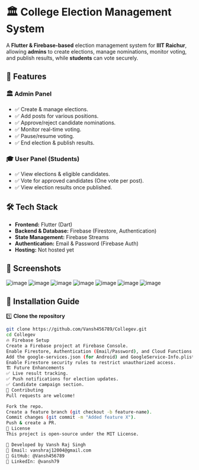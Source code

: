 # 🏛️ College Election Management System

A **Flutter & Firebase-based** election management system for **IIIT Raichur**, allowing **admins** to create elections, manage nominations, monitor voting, and publish results, while **students** can vote securely.

## 🚀 Features

### 🏛️ **Admin Panel**
- ✅ Create & manage elections.
- ✅ Add posts for various positions.
- ✅ Approve/reject candidate nominations.
- ✅ Monitor real-time voting.
- ✅ Pause/resume voting.
- ✅ End election & publish results.

### 🎓 **User Panel (Students)**
- ✅ View elections & eligible candidates.
- ✅ Vote for approved candidates (One vote per post).
- ✅ View election results once published.

## 🛠️ Tech Stack

- **Frontend:** Flutter (Dart)
- **Backend & Database:** Firebase (Firestore, Authentication)
- **State Management:** Firebase Streams
- **Authentication:** Email & Password (Firebase Auth)
- **Hosting:** Not hosted yet

## 📸 Screenshots

![image](https://github.com/user-attachments/assets/d7db81aa-28d6-45e9-9a05-27a7e43e4e1b)
![image](https://github.com/user-attachments/assets/51fd4d4c-c60a-4d81-ac43-ba55621ede1e)
![image](https://github.com/user-attachments/assets/fe69b843-de9f-4a4d-8a14-3fe7755649c3)
![image](https://github.com/user-attachments/assets/c9fe2cb7-b2a1-435a-85b3-a496c53a61e9)
![image](https://github.com/user-attachments/assets/415db1c8-2da3-49b0-bd16-be8221660fb0)
![image](https://github.com/user-attachments/assets/907a6b3b-527b-4ea5-9c64-5fa962be1933)
![image](https://github.com/user-attachments/assets/c69dc961-b497-4517-a9d2-1c9819a2e73c)









## 📌 Installation Guide

1️⃣ **Clone the repository**  
```sh
git clone https://github.com/Vansh456789/Collegev.git
cd Collegev
🔥 Firebase Setup
Create a Firebase project at Firebase Console.
Enable Firestore, Authentication (Email/Password), and Cloud Functions.
Add the google-services.json (for Android) and GoogleService-Info.plist (for iOS) to your project.
Enable Firestore security rules to restrict unauthorized access.
🏗️ Future Enhancements
✅ Live result tracking.
✅ Push notifications for election updates.
✅ Candidate campaign section.
🤝 Contributing
Pull requests are welcome!

Fork the repo.
Create a feature branch (git checkout -b feature-name).
Commit changes (git commit -m "Added feature X").
Push & create a PR.
📜 License
This project is open-source under the MIT License.

👤 Developed by Vansh Raj Singh
📧 Email: vanshraj12004@gmail.com
🔗 GitHub: @Vansh456789
🔗 LinkedIn: @vansh79
